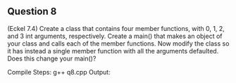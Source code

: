 ## Question 8

(Eckel 7.4) Create a class that contains four member functions, with 0, 1, 2, and 3 int arguments, respectively. Create a main() that makes an object of your class and calls each of the member functions. Now modify the class so it has instead a single member function with all the arguments defaulted. Does this change your main()?

Compile Steps:
g++ q8.cpp
Output:
